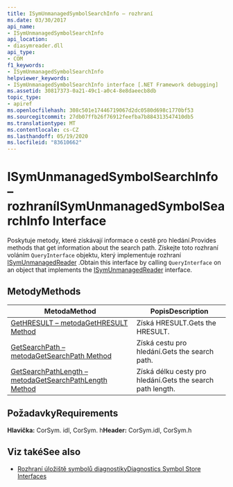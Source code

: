 ```yaml
---
title: ISymUnmanagedSymbolSearchInfo – rozhraní
ms.date: 03/30/2017
api_name:
- ISymUnmanagedSymbolSearchInfo
api_location:
- diasymreader.dll
api_type:
- COM
f1_keywords:
- ISymUnmanagedSymbolSearchInfo
helpviewer_keywords:
- ISymUnmanagedSymbolSearchInfo interface [.NET Framework debugging]
ms.assetid: 30817373-0a21-49c1-a0c4-8e8daeecb8db
topic_type:
- apiref
ms.openlocfilehash: 308c501e17446719067d2dc0580d698c1770bf53
ms.sourcegitcommit: 27db07ffb26f76912feefba7b884313547410db5
ms.translationtype: MT
ms.contentlocale: cs-CZ
ms.lasthandoff: 05/19/2020
ms.locfileid: "83610662"
---
```

# <a name="isymunmanagedsymbolsearchinfo-interface"></a><span data-ttu-id="98cec-102">ISymUnmanagedSymbolSearchInfo – rozhraní</span><span class="sxs-lookup"><span data-stu-id="98cec-102">ISymUnmanagedSymbolSearchInfo Interface</span></span>
<span data-ttu-id="98cec-103">Poskytuje metody, které získávají informace o cestě pro hledání.</span><span class="sxs-lookup"><span data-stu-id="98cec-103">Provides methods that get information about the search path.</span></span> <span data-ttu-id="98cec-104">Získejte toto rozhraní voláním `QueryInterface` objektu, který implementuje rozhraní [ISymUnmanagedReader](isymunmanagedreader-interface.md) .</span><span class="sxs-lookup"><span data-stu-id="98cec-104">Obtain this interface by calling `QueryInterface` on an object that implements the [ISymUnmanagedReader](isymunmanagedreader-interface.md) interface.</span></span>  
  
## <a name="methods"></a><span data-ttu-id="98cec-105">Metody</span><span class="sxs-lookup"><span data-stu-id="98cec-105">Methods</span></span>  
  
|<span data-ttu-id="98cec-106">Metoda</span><span class="sxs-lookup"><span data-stu-id="98cec-106">Method</span></span>|<span data-ttu-id="98cec-107">Popis</span><span class="sxs-lookup"><span data-stu-id="98cec-107">Description</span></span>|  
|------------|-----------------|  
|[<span data-ttu-id="98cec-108">GetHRESULT – metoda</span><span class="sxs-lookup"><span data-stu-id="98cec-108">GetHRESULT Method</span></span>](isymunmanagedsymbolsearchinfo-gethresult-method.md)|<span data-ttu-id="98cec-109">Získá HRESULT.</span><span class="sxs-lookup"><span data-stu-id="98cec-109">Gets the HRESULT.</span></span>|  
|[<span data-ttu-id="98cec-110">GetSearchPath – metoda</span><span class="sxs-lookup"><span data-stu-id="98cec-110">GetSearchPath Method</span></span>](isymunmanagedsymbolsearchinfo-getsearchpath-method.md)|<span data-ttu-id="98cec-111">Získá cestu pro hledání.</span><span class="sxs-lookup"><span data-stu-id="98cec-111">Gets the search path.</span></span>|  
|[<span data-ttu-id="98cec-112">GetSearchPathLength – metoda</span><span class="sxs-lookup"><span data-stu-id="98cec-112">GetSearchPathLength Method</span></span>](isymunmanagedsymbolsearchinfo-getsearchpathlength-method.md)|<span data-ttu-id="98cec-113">Získá délku cesty pro hledání.</span><span class="sxs-lookup"><span data-stu-id="98cec-113">Gets the search path length.</span></span>|  
  
## <a name="requirements"></a><span data-ttu-id="98cec-114">Požadavky</span><span class="sxs-lookup"><span data-stu-id="98cec-114">Requirements</span></span>  
 <span data-ttu-id="98cec-115">**Hlavička:** CorSym. idl, CorSym. h</span><span class="sxs-lookup"><span data-stu-id="98cec-115">**Header:** CorSym.idl, CorSym.h</span></span>  
  
## <a name="see-also"></a><span data-ttu-id="98cec-116">Viz také</span><span class="sxs-lookup"><span data-stu-id="98cec-116">See also</span></span>

- [<span data-ttu-id="98cec-117">Rozhraní úložiště symbolů diagnostiky</span><span class="sxs-lookup"><span data-stu-id="98cec-117">Diagnostics Symbol Store Interfaces</span></span>](diagnostics-symbol-store-interfaces.md)
